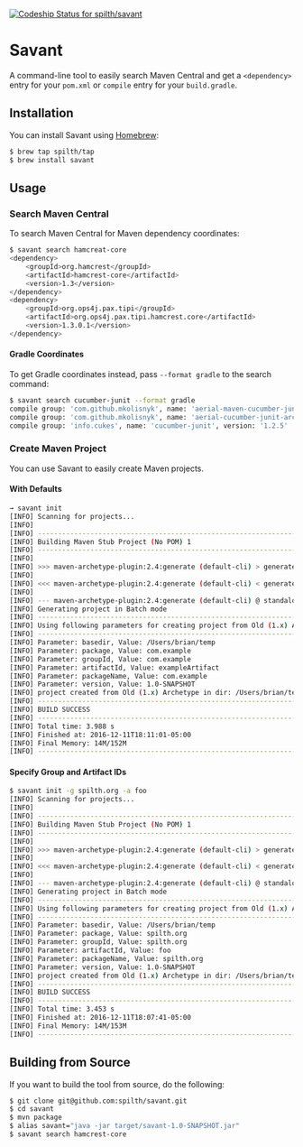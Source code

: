 [ ![Codeship Status for spilth/savant](https://app.codeship.com/projects/e282dd80-a21a-0134-6f6a-12490b0b4938/status?branch=master)](https://app.codeship.com/projects/189924)

# Savant

A command-line tool to easily search Maven Central and get a `<dependency>` entry for your `pom.xml` or `compile` entry for your `build.gradle`.

## Installation

You can install Savant using [Homebrew](http://brew.sh/):

```bash
$ brew tap spilth/tap
$ brew install savant
```

## Usage

### Search Maven Central

To search Maven Central for Maven dependency coordinates:

```bash
$ savant search hamcreat-core
<dependency>
    <groupId>org.hamcrest</groupId>
    <artifactId>hamcrest-core</artifactId>
    <version>1.3</version>
</dependency>
<dependency>
    <groupId>org.ops4j.pax.tipi</groupId>
    <artifactId>org.ops4j.pax.tipi.hamcrest.core</artifactId>
    <version>1.3.0.1</version>
</dependency>
```

#### Gradle Coordinates

To get Gradle coordinates instead, pass `--format gradle` to the search command:

```bash
$ savant search cucumber-junit --format gradle
compile group: 'com.github.mkolisnyk', name: 'aerial-maven-cucumber-junit-archetype', version: '0.0.6.1'
compile group: 'com.github.mkolisnyk', name: 'aerial-cucumber-junit-archetype', version: '0.0.6.1'
compile group: 'info.cukes', name: 'cucumber-junit', version: '1.2.5'
```

### Create Maven Project

You can use Savant to easily create Maven projects.

#### With Defaults

```bash
→ savant init
[INFO] Scanning for projects...
[INFO]
[INFO] ------------------------------------------------------------------------
[INFO] Building Maven Stub Project (No POM) 1
[INFO] ------------------------------------------------------------------------
[INFO]
[INFO] >>> maven-archetype-plugin:2.4:generate (default-cli) > generate-sources @ standalone-pom >>>
[INFO]
[INFO] <<< maven-archetype-plugin:2.4:generate (default-cli) < generate-sources @ standalone-pom <<<
[INFO]
[INFO] --- maven-archetype-plugin:2.4:generate (default-cli) @ standalone-pom ---
[INFO] Generating project in Batch mode
[INFO] ----------------------------------------------------------------------------
[INFO] Using following parameters for creating project from Old (1.x) Archetype: maven-archetype-quickstart:1.0
[INFO] ----------------------------------------------------------------------------
[INFO] Parameter: basedir, Value: /Users/brian/temp
[INFO] Parameter: package, Value: com.example
[INFO] Parameter: groupId, Value: com.example
[INFO] Parameter: artifactId, Value: exampleArtifact
[INFO] Parameter: packageName, Value: com.example
[INFO] Parameter: version, Value: 1.0-SNAPSHOT
[INFO] project created from Old (1.x) Archetype in dir: /Users/brian/temp/exampleArtifact
[INFO] ------------------------------------------------------------------------
[INFO] BUILD SUCCESS
[INFO] ------------------------------------------------------------------------
[INFO] Total time: 3.988 s
[INFO] Finished at: 2016-12-11T18:11:01-05:00
[INFO] Final Memory: 14M/152M
[INFO] ------------------------------------------------------------------------
```

#### Specify Group and Artifact IDs

```bash
$ savant init -g spilth.org -a foo
[INFO] Scanning for projects...
[INFO]
[INFO] ------------------------------------------------------------------------
[INFO] Building Maven Stub Project (No POM) 1
[INFO] ------------------------------------------------------------------------
[INFO]
[INFO] >>> maven-archetype-plugin:2.4:generate (default-cli) > generate-sources @ standalone-pom >>>
[INFO]
[INFO] <<< maven-archetype-plugin:2.4:generate (default-cli) < generate-sources @ standalone-pom <<<
[INFO]
[INFO] --- maven-archetype-plugin:2.4:generate (default-cli) @ standalone-pom ---
[INFO] Generating project in Batch mode
[INFO] ----------------------------------------------------------------------------
[INFO] Using following parameters for creating project from Old (1.x) Archetype: maven-archetype-quickstart:1.0
[INFO] ----------------------------------------------------------------------------
[INFO] Parameter: basedir, Value: /Users/brian/temp
[INFO] Parameter: package, Value: spilth.org
[INFO] Parameter: groupId, Value: spilth.org
[INFO] Parameter: artifactId, Value: foo
[INFO] Parameter: packageName, Value: spilth.org
[INFO] Parameter: version, Value: 1.0-SNAPSHOT
[INFO] project created from Old (1.x) Archetype in dir: /Users/brian/temp/foo
[INFO] ------------------------------------------------------------------------
[INFO] BUILD SUCCESS
[INFO] ------------------------------------------------------------------------
[INFO] Total time: 3.453 s
[INFO] Finished at: 2016-12-11T18:07:41-05:00
[INFO] Final Memory: 14M/153M
[INFO] ------------------------------------------------------------------------

```

## Building from Source

If you want to build the tool from source, do the following:

```bash
$ git clone git@github.com:spilth/savant.git
$ cd savant
$ mvn package
$ alias savant="java -jar target/savant-1.0-SNAPSHOT.jar"
$ savant search hamcrest-core
```
